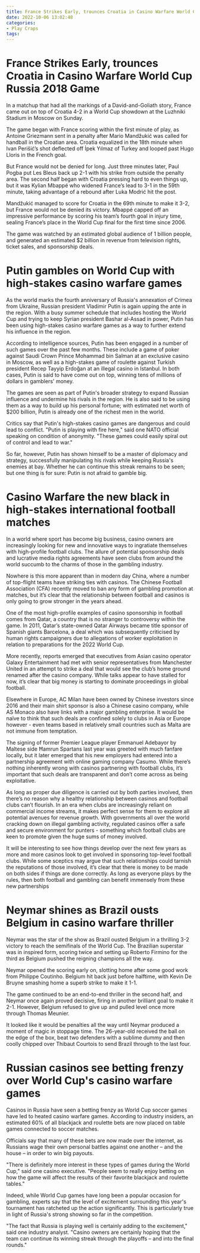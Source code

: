 ```yaml
---
title: France Strikes Early, trounces Croatia in Casino Warfare World Cup Russia 2018 Game
date: 2022-10-06 13:02:48
categories:
- Play Craps
tags:
---
```



#  France Strikes Early, trounces Croatia in Casino Warfare World Cup Russia 2018 Game

In a matchup that had all the markings of a David-and-Goliath story, France came out on top of Croatia 4-2 in a World Cup showdown at the Luzhniki Stadium in Moscow on Sunday.

The game began with France scoring within the first minute of play, as Antoine Griezmann sent in a penalty after Mario Mandžukić was called for handball in the Croatian area. Croatia equalized in the 18th minute when Ivan Perišić’s shot deflected off İpek Yılmaz of Turkey and looped past Hugo Lloris in the French goal.

But France would not be denied for long. Just three minutes later, Paul Pogba put Les Bleus back up 2-1 with his strike from outside the penalty area. The second half began with Croatia pressing hard to even things up, but it was Kylian Mbappé who widened France’s lead to 3-1 in the 59th minute, taking advantage of a rebound after Luka Modrić hit the post.

Mandžukić managed to score for Croatia in the 69th minute to make it 3-2, but France would not be denied its victory. Mbappé capped off an impressive performance by scoring his team’s fourth goal in injury time, sealing France’s place in the World Cup final for the first time since 2006.

The game was watched by an estimated global audience of 1 billion people, and generated an estimated $2 billion in revenue from television rights, ticket sales, and sponsorship deals.

#  Putin gambles on World Cup with high-stakes casino warfare games

As the world marks the fourth anniversary of Russia's annexation of Crimea from Ukraine, Russian president Vladimir Putin is again upping the ante in the region. With a busy summer schedule that includes hosting the World Cup and trying to keep Syrian president Bashar al-Assad in power, Putin has been using high-stakes casino warfare games as a way to further extend his influence in the region.

According to intelligence sources, Putin has been engaged in a number of such games over the past few months. These include a game of poker against Saudi Crown Prince Mohammad bin Salman at an exclusive casino in Moscow, as well as a high-stakes game of roulette against Turkish president Recep Tayyip Erdoğan at an illegal casino in Istanbul. In both cases, Putin is said to have come out on top, winning tens of millions of dollars in gamblers' money.

The games are seen as part of Putin's broader strategy to expand Russian influence and undermine his rivals in the region. He is also said to be using them as a way to build up his personal fortune; with estimated net worth of $200 billion, Putin is already one of the richest men in the world.

Critics say that Putin's high-stakes casino games are dangerous and could lead to conflict. "Putin is playing with fire here," said one NATO official speaking on condition of anonymity. "These games could easily spiral out of control and lead to war."

So far, however, Putin has shown himself to be a master of diplomacy and strategy, successfully manipulating his rivals while keeping Russia's enemies at bay. Whether he can continue this streak remains to be seen; but one thing is for sure: Putin is not afraid to gamble big.

#  Casino Warfare the new black in high-stakes international football matches

In a world where sport has become big business, casino owners are increasingly looking for new and innovative ways to ingratiate themselves with high-profile football clubs. The allure of potential sponsorship deals and lucrative media rights agreements have seen clubs from around the world succumb to the charms of those in the gambling industry.

Nowhere is this more apparent than in modern day China, where a number of top-flight teams have striking ties with casinos. The Chinese Football Association (CFA) recently moved to ban any form of gambling promotion at matches, but it’s clear that the relationship between football and casinos is only going to grow stronger in the years ahead.

One of the most high-profile examples of casino sponsorship in football comes from Qatar, a country that is no stranger to controversy within the game. In 2011, Qatar’s state-owned Qatar Airways became title sponsor of Spanish giants Barcelona, a deal which was subsequently criticised by human rights campaigners due to allegations of worker exploitation in relation to preparations for the 2022 World Cup.

More recently, reports emerged that executives from Asian casino operator Galaxy Entertainment had met with senior representatives from Manchester United in an attempt to strike a deal that would see the club’s home ground renamed after the casino company. While talks appear to have stalled for now, it’s clear that big money is starting to dominate proceedings in global football.

Elsewhere in Europe, AC Milan have been owned by Chinese investors since 2016 and their main shirt sponsor is also a Chinese casino company, while AS Monaco also have links with a major gambling enterprise. It would be naïve to think that such deals are confined solely to clubs in Asia or Europe however - even teams based in relatively small countries such as Malta are not immune from temptation.

The signing of former Premier League player Emmanuel Adebayor by Maltese side Ħamrun Spartans last year was greeted with much fanfare locally, but it later emerged that his new employers had entered into a partnership agreement with online gaming company Casumo. While there’s nothing inherently wrong with casinos partnering with football clubs, it’s important that such deals are transparent and don’t come across as being exploitative.

As long as proper due diligence is carried out by both parties involved, then there’s no reason why a healthy relationship between casinos and football clubs can’t flourish. In an era when clubs are increasingly reliant on commercial income streams, it makes perfect sense for them to explore all potential avenues for revenue growth. With governments all over the world cracking down on illegal gambling activity, regulated casinos offer a safe and secure environment for punters - something which football clubs are keen to promote given the huge sums of money involved.

It will be interesting to see how things develop over the next few years as more and more casinos look to get involved in sponsoring top-level football clubs. While some sceptics may argue that such relationships could tarnish the reputations of those involved, it’s clear that there is money to be made on both sides if things are done correctly. As long as everyone plays by the rules, then both football and gambling can benefit immensely from these new partnerships

#  Neymar shines as Brazil ousts Belgium in casino warfare thriller

 Neymar was the star of the show as Brazil ousted Belgium in a thrilling 3-2 victory to reach the semifinals of the World Cup. The Brazilian superstar was in inspired form, scoring twice and setting up Roberto Firmino for the third as Belgium pushed the reigning champions all the way.

Neymar opened the scoring early on, slotting home after some good work from Philippe Coutinho. Belgium hit back just before halftime, with Kevin De Bruyne smashing home a superb strike to make it 1-1.

The game continued to be an end-to-end thriller in the second half, and Neymar once again proved decisive, firing in another brilliant goal to make it 2-1. However, Belgium refused to give up and pulled level once more through Thomas Meunier.

It looked like it would be penalties all the way until Neymar produced a moment of magic in stoppage time. The 26-year-old received the ball on the edge of the box, beat two defenders with a sublime dummy and then coolly chipped over Thibaut Courtois to send Brazil through to the last four.

#  Russian casinos see betting frenzy over World Cup's casino warfare games

Casinos in Russia have seen a betting frenzy as World Cup soccer games have led to heated casino warfare games. According to industry insiders, an estimated 60% of all blackjack and roulette bets are now placed on table games connected to soccer matches.

Officials say that many of these bets are now made over the internet, as Russians wage their own personal battles against one another – and the house – in order to win big payouts.

"There is definitely more interest in these types of games during the World Cup," said one casino executive. "People seem to really enjoy betting on how the game will affect the results of their favorite blackjack and roulette tables."

Indeed, while World Cup games have long been a popular occasion for gambling, experts say that the level of excitement surrounding this year's tournament has ratcheted up the action significantly. This is particularly true in light of Russia's strong showing so far in the competition.

"The fact that Russia is playing well is certainly adding to the excitement," said one industry analyst. "Casino owners are certainly hoping that the team can continue its winning streak through the playoffs – and into the final rounds."